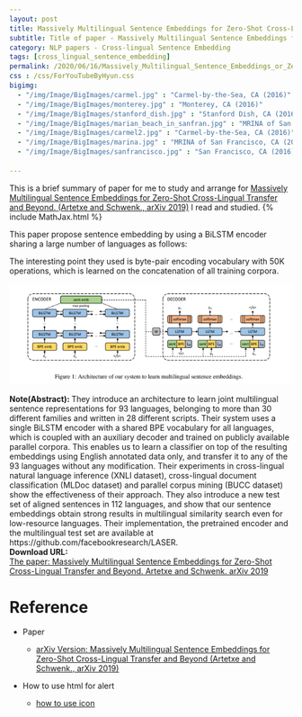 ```yaml
---
layout: post
title: Massively Multilingual Sentence Embeddings for Zero-Shot Cross-Lingual Transfer and Beyond
subtitle: Title of paper - Massively Multilingual Sentence Embeddings for Zero-Shot Cross-Lingual Transfer and Beyond
category: NLP papers - Cross-lingual Sentence Embedding
tags: [cross_lingual_sentence_embedding]
permalink: /2020/06/16/Massively_Multilingual_Sentence_Embeddings_or_Zero-Shot_Cross-Lingual_Transfer_and_Beyond/
css : /css/ForYouTubeByHyun.css
bigimg: 
  - "/img/Image/BigImages/carmel.jpg" : "Carmel-by-the-Sea, CA (2016)"
  - "/img/Image/BigImages/monterey.jpg" : "Monterey, CA (2016)"
  - "/img/Image/BigImages/stanford_dish.jpg" : "Stanford Dish, CA (2016)"
  - "/img/Image/BigImages/marian_beach_in_sanfran.jpg" : "MRINA of San Francisco, CA (2016)"
  - "/img/Image/BigImages/carmel2.jpg" : "Carmel-by-the-Sea, CA (2016)"
  - "/img/Image/BigImages/marina.jpg" : "MRINA of San Francisco, CA (2016)"
  - "/img/Image/BigImages/sanfrancisco.jpg" : "San Francisco, CA (2016)"
  
---
```


This is a brief summary of paper for me to study and arrange for [Massively Multilingual Sentence Embeddings for Zero-Shot Cross-Lingual Transfer and Beyond. (Artetxe and Schwenk., arXiv 2019)](https://arxiv.org/abs/1812.10464) I read and studied. 
{% include MathJax.html %}

This paper propose sentence embedding by using a BiLSTM encoder sharing a large number of languages as follows:

The interesting point they used is byte-pair encoding vocabulary with 50K operations, which is learned on the concatenation of all training corpora.

![Artetxe and Schwenk., 2019 ArXiv](/img/Image/NaturalLanguageProcessing/NLPLabs/Paper_Investigation/Cross_lingual_embedding/2020-06-16-Massively_Multilingual_Sentence_Embeddings_or_Zero-Shot_Cross-Lingual_Transfer_and_Beyond/sentence_embedding_for_cross_embedding.PNG)

<div class="alert alert-info" role="alert"><i class="fa fa-info-circle"></i> <b>Note(Abstract): </b>
They introduce an architecture to learn joint multilingual sentence representations for 93 languages, belonging to more than 30 different families and written in 28 different scripts. Their system uses a single BiLSTM encoder with a shared BPE vocabulary for all languages, which is coupled with an auxiliary decoder and trained on publicly available parallel corpora. This enables us to learn a classifier on top of the resulting embeddings using English annotated data only, and transfer it to any of the 93 languages without any modification. Their experiments in cross-lingual natural language inference (XNLI dataset), cross-lingual document classification (MLDoc dataset) and parallel corpus mining (BUCC dataset) show the effectiveness of their approach. They also introduce a new test set of aligned sentences in 112 languages, and show that our sentence embeddings obtain strong results in multilingual similarity search even for low-resource languages. Their implementation, the pretrained encoder and the multilingual test set are available at https://github.com/facebookresearch/LASER.
</div>
    
<div class="alert alert-success" role="alert"><i class="fa fa-paperclip fa-lg"></i> <b>Download URL: </b><br>
  <a href="https://arxiv.org/abs/1812.10464">The paper: Massively Multilingual Sentence Embeddings for Zero-Shot Cross-Lingual Transfer and Beyond. Artetxe and Schwenk. arXiv 2019</a>
</div>

# Reference 

- Paper 
   - [arXiv Version: Massively Multilingual Sentence Embeddings for Zero-Shot Cross-Lingual Transfer and Beyond (Artetxe and Schwenk., arXiv 2019)](https://arxiv.org/abs/1812.10464)
  
- How to use html for alert
  - [how to use icon](http://idratherbewriting.com/documentation-theme-jekyll/mydoc_icons.html)
    




























